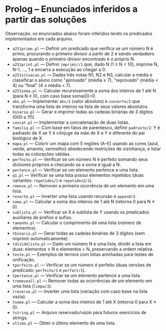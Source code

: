 # Prolog – Enunciados inferidos a partir das soluções

Observação: os enunciados abaixo foram inferidos lendo os predicados implementados em cada arquivo.

- `a251primo.pl` — Definir um predicado que verifica se um número N é primo, procurando o primeiro divisor a partir de 2 e sendo verdadeiro apenas quando o primeiro divisor encontrado é o próprio N.
- `a251print.pl` — Definir `imprimir/1` que, dado N (1 ≤ N < 10), imprime N, N-1, …, 1 e encerra a execução ao chegar a 0.
- `a251situacao.pl` — Dadas três notas N1, N2 e N3, calcular a média e classificar o aluno como "aprovado" (média ≥ 7), "reprovado" (média < 4) ou "final" (4 ≤ média < 7).
- `a251soma.pl` — Calcular recursivamente a soma dos inteiros de 1 até N (para N ≥ 0), com caso base soma(0)=0.
- `abs.pl` — Implementar `abs/2` (valor absoluto) e `converte/2` que transforma uma lista de inteiros na lista de seus valores absolutos.
- `binario.pl` — Gerar e imprimir todas as cadeias binárias de 3 dígitos (000 a 111).
- `concat.pl` — Implementar a concatenação de duas listas.
- `familia.pl` — Com base em fatos de parentesco, definir `padrasto/2`: Y é padrasto de X se Y é cônjuge da mãe de X e Y é diferente do pai biológico de X.
- `mapa.pl` — Colorir um mapa com 5 regiões (A–E) usando as cores {azul, verde, amarelo, vermelho} obedecendo restrições de vizinhança, e listar todas as colorações válidas.
- `perfeito.pl` — Verificar se um número N é perfeito somando seus divisores próprios e checando se a soma é igual a N.
- `pertence.pl` — Verificar se um elemento pertence a uma lista.
- `q1.pl` — Verificar se uma lista possui elementos repetidos (duas variantes: `repetidos/1` e `repetidos2/1`).
- `remove.pl` — Remover a primeira ocorrência de um elemento em uma lista.
- `reverte.pl` — Inverter uma lista usando recursão e `append/3`.
- `soma.pl` — Calcular a soma dos inteiros de 1 até N (retorna 0 para N ≤ 0).
- `sublista.pl` — Verificar se X é sublista de Y usando os predicados auxiliares de prefixo e sufixo.
- `tamanho.pl` — Calcular o comprimento de uma lista (número de elementos).
- `tbinario.pl` — Gerar todas as cadeias binárias de 3 dígitos (sem imprimir automaticamente).
- `tdividelista.pl` — Dado um número N e uma lista, dividir a lista em duas: elementos ≤ N e elementos > N, preservando a ordem relativa.
- `teste.pl` — Exemplos de termos com listas aninhadas para testes de unificação.
- `tperfeito.pl` — Verificar se um número é perfeito (duas versões de predicado: `perfeito/1` e `perfect/1`).
- `tpertence.pl` — Verificar se um elemento pertence a uma lista.
- `tremoveall.pl` — Remover todas as ocorrências de um elemento em uma lista (`limpa/3`).
- `treverse.pl` — Inverter uma lista (variação com caso base na lista vazia).
- `tsoma.pl` — Calcular a soma dos inteiros de 1 até X (retorna 0 para X ≤ 0).
- `tstring.pl` — Arquivo reservado/vazio para futuros exercícios de strings.
- `ultimo.pl` — Obter o último elemento de uma lista.
